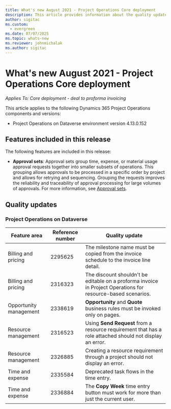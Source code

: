 ```yaml
---
title: What's new August 2021 - Project Operations Core deployment
description: This article provides information about the quality updates available in the August 2021 release of Project Operations Core deployment.
author: sigitac
ms.custom:
  - evergreen
ms.date: 07/07/2025
ms.topic: whats-new
ms.reviewer: johnmichalak
ms.author: sigitac
---
```


# What's new August 2021 - Project Operations Core deployment

_Applies To: Core deployment - deal to proforma invoicing_

This article applies to the following Dynamics 365 Project Operations components and versions:

  - Project Operations on Dataverse environment version 4.13.0.152

## Features included in this release

The following features are included in this release:

- **Approval sets**: Approval sets group time, expense, or material usage approval requests together into smaller subsets of operations. This grouping allows approvals to be processed in a specific order by project and allows for retrying and sequencing. Grouping the requests improves the reliability and traceability of approval processing for large volumes of approvals. For more information, see [Approval sets](../../approvals/approval-sets.md).

## Quality updates

### Project Operations on Dataverse

| **Feature area** | **Reference number** | **Quality update** |
| --- | --- | --- |
| Billing and pricing | 2295625 | The milestone name must be copied from the invoice schedule to the invoice line detail. |
| Billing and pricing | 2316323 | The discount shouldn't be editable on a proforma invoice in Project Operations for resource-based scenarios. |
| Opportunity management | 2338619 | **Opportunity** and **Quote** business rules must be invoked only on pages. |
| Resource management | 2316523 | Using **Send Request** from a resource requirement that has a role attached should not display an error. |
| Resource management | 2326885 | Creating a resource requirement through a project should not display an error. |
| Time and expense | 2335584 | Deprecated task flows in the time entry. |
| Time and expense | 2336884 | The **Copy Week** time entry button must work for more than just the current user. |
